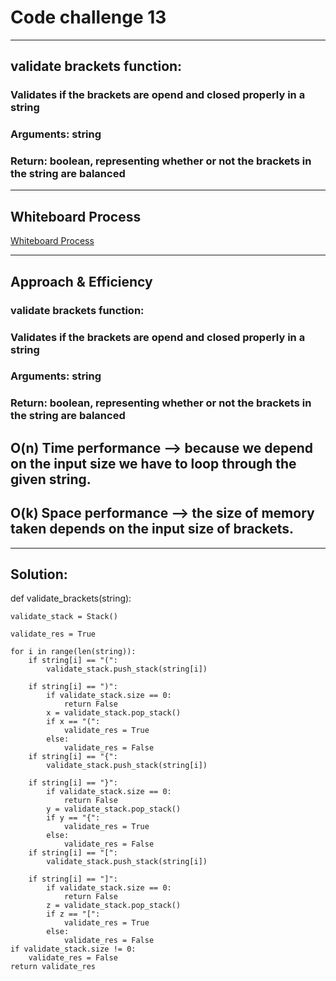 # Code challenge 13
---
## validate brackets function:

### Validates if the brackets are opend and closed properly in a string
### Arguments: string
### Return: boolean, representing whether or not the brackets in the string are balanced

---

## Whiteboard Process
[Whiteboard Process](./pic/code%20challenge%2013.jpg)

---

## Approach & Efficiency

### validate brackets function:

### Validates if the brackets are opend and closed properly in a string
### Arguments: string
### Return: boolean, representing whether or not the brackets in the string are balanced

## O(n) Time performance --> because we depend on the input size **we have to loop through the given string**. 
## O(k) Space performance --> the size of memory taken depends on the input size of brackets.

---

## Solution:

def validate_brackets(string):
    
    validate_stack = Stack()
    
    validate_res = True

    for i in range(len(string)):
        if string[i] == "(":
            validate_stack.push_stack(string[i])

        if string[i] == ")":
            if validate_stack.size == 0:
                return False
            x = validate_stack.pop_stack()
            if x == "(":
                validate_res = True
            else:
                validate_res = False
        if string[i] == "{":
            validate_stack.push_stack(string[i])

        if string[i] == "}":
            if validate_stack.size == 0:
                return False
            y = validate_stack.pop_stack()
            if y == "{":
                validate_res = True
            else:
                validate_res = False            
        if string[i] == "[":
            validate_stack.push_stack(string[i])

        if string[i] == "]":
            if validate_stack.size == 0:
                return False
            z = validate_stack.pop_stack()
            if z == "[":
                validate_res = True
            else:
                validate_res = False 
    if validate_stack.size != 0:
        validate_res = False        
    return validate_res